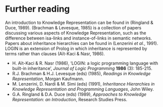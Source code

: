 <!--H3: Section-->
# Further reading #

An introduction to Knowledge Representation can be found in (Ringland & Duce, 1989). (Brachman & Levesque, 1985) is a collection of papers discussing various aspects of Knowledge Representation, such as the difference between isa-links and instance-of-links in semantic networks. Papers about inheritance hierarchies can be found in (Lenzerini *et al.*, 1991). LOGIN is an extension of Prolog in which inheritance is represented by terms rather than clauses (A&iuml;t-Kaci & Nasr, 1986).

* H. A&iuml;t-Kaci & R. Nasr (1986), &lsquo;LOGIN: a logic programming language with built-in inheritance&rsquo;, *Journal of Logic Programming* **1986** (3): 185-215.
* R.J. Brachman & H.J. Levesque (eds) (1985), *Readings in Knowledge Representation*, Morgan Kaufmann.
* M. Lenzerini, D. Nardi & M. Simi (eds) (1991), *Inheritance Hierarchies in Knowledge Representation and Programming Languages*, John Wiley.
* G.A. Ringland & D.A. Duce (eds) (1989), *Approaches to Knowledge Representation: an Introduction*, Research Studies Press.
